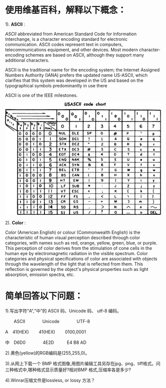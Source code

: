 # 使用维基百科，解释以下概念：

1). **ASCII** :

*ASCII* abbreviated from American Standard Code for Information Interchange, is a character encoding standard for electronic communication. ASCII codes represent text in computers, telecommunications equipment, and other devices. Most modern character-encoding schemes are based on ASCII, although they support many additional characters.

ASCII is the traditional name for the encoding system; the Internet Assigned Numbers Authority (IANA) prefers the updated name US-ASCII, which clarifies that this system was developed in the US and based on the typographical symbols predominantly in use there

ASCII is one of the IEEE milestones.

![](images\USASCII_code_chart.png)

2). **Color** :

*Color* (American English) or colour (Commonwealth English) is the characteristic of human visual perception described through color categories, with names such as red, orange, yellow, green, blue, or purple. This perception of color derives from the stimulation of cone cells in the human eye by electromagnetic radiation in the visible spectrum. Color categories and physical specifications of color are associated with objects through the wavelength of the light that is reflected from them. This reflection is governed by the object's physical properties such as light absorption, emission spectra, etc.


# 简单回答以下问题：

1).写出字符“A”,“中”的 ASCII 码、Unicode 码、
utf-8 编码。

　　ASCII　　　　Unicode　　　　UTF-8

A　41(HEX)　　 41(HEX)　　 0100,0001

中　D6D0　　　　4E2D　　　E4 B8 AD

2).黄色(yellow)的RGB编码是(255,255,0)。

3).从网上下载一个 BMP 格式图像,用图片编辑工具另存在jpg、png、tiff格式。问三种格式中,哪种格式显示质量好?相对BMP 格式,压缩率各是多少?


4).Winrar压缩文件是lossless, or lossy 方法？
